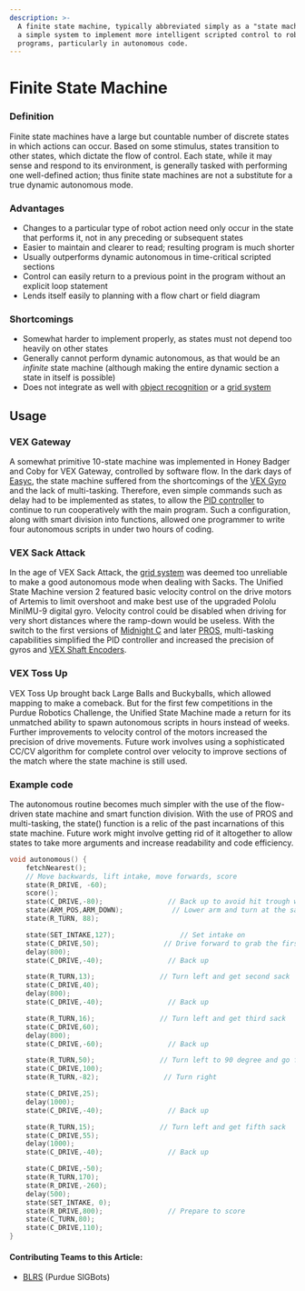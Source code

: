 ```yaml
---
description: >-
  A finite state machine, typically abbreviated simply as a "state machine", is
  a simple system to implement more intelligent scripted control to robot
  programs, particularly in autonomous code.
---
```


# Finite State Machine

### Definition

Finite state machines have a large but countable number of discrete states in which actions can occur. Based on some stimulus, states transition to other states, which dictate the flow of control. Each state, while it may sense and respond to its environment, is generally tasked with performing one well-defined action; thus finite state machines are not a substitute for a true dynamic autonomous mode.

### Advantages

* Changes to a particular type of robot action need only occur in the state that performs it, not in any preceding or subsequent states
* Easier to maintain and clearer to read; resulting program is much shorter
* Usually outperforms dynamic autonomous in time-critical scripted sections
* Control can easily return to a previous point in the program without an explicit loop statement
* Lends itself easily to planning with a flow chart or field diagram

### Shortcomings

* Somewhat harder to implement properly, as states must not depend too heavily on other states
* Generally cannot perform dynamic autonomous, as that would be an _infinite_ state machine \(although making the entire dynamic section a state in itself is possible\)
* Does not integrate as well with [object recognition](object-recognition/) or a [grid system](grid-system.md)

## Usage

### VEX Gateway

A somewhat primitive 10-state machine was implemented in Honey Badger and Coby for VEX Gateway, controlled by software flow. In the dark days of [Easyc](vex-programming-software/easyc.md), the state machine suffered from the shortcomings of the [VEX Gyro](../electronics/vex/vex-sensors/gyroscope.md) and the lack of multi-tasking. Therefore, even simple commands such as delay had to be implemented as states, to allow the [PID controller](https://phabricator.purduesigbots.com/w/pid_controller/) to continue to run cooperatively with the main program. Such a configuration, along with smart division into functions, allowed one programmer to write four autonomous scripts in under two hours of coding.

### VEX Sack Attack

In the age of VEX Sack Attack, the [grid system](grid-system.md) was deemed too unreliable to make a good autonomous mode when dealing with Sacks. The Unified State Machine version 2 featured basic velocity control on the drive motors of Artemis to limit overshoot and make best use of the upgraded Pololu MinIMU-9 digital gyro. Velocity control could be disabled when driving for very short distances where the ramp-down would be useless. With the switch to the first versions of [Midnight C](vex-programming-software/midnight-c.md) and later [PROS](vex-programming-software/pros/), multi-tasking capabilities simplified the PID controller and increased the precision of gyros and [VEX Shaft Encoders](../electronics/vex/vex-sensors/encoder.md).

### VEX Toss Up

VEX Toss Up brought back Large Balls and Buckyballs, which allowed mapping to make a comeback. But for the first few competitions in the Purdue Robotics Challenge, the Unified State Machine made a return for its unmatched ability to spawn autonomous scripts in hours instead of weeks. Further improvements to velocity control of the motors increased the precision of drive movements. Future work involves using a sophisticated CC/CV algorithm for complete control over velocity to improve sections of the match where the state machine is still used.

### Example code

The autonomous routine becomes much simpler with the use of the flow-driven state machine and smart function division. With the use of PROS and multi-tasking, the state\(\) function is a relic of the past incarnations of this state machine. Future work might involve getting rid of it altogether to allow states to take more arguments and increase readability and code efficiency.

```c
void autonomous() {
    fetchNearest();
    // Move backwards, lift intake, move forwards, score
    state(R_DRIVE, -60);
    score();
    state(C_DRIVE,-80);                // Back up to avoid hit trough when lowering arm
    state(ARM_POS,ARM_DOWN);            // Lower arm and turn at the same time
    state(R_TURN, 88);

    state(SET_INTAKE,127);                // Set intake on
    state(C_DRIVE,50);                // Drive forward to grab the first sack
    delay(800);
    state(C_DRIVE,-40);                // Back up

    state(R_TURN,13);                // Turn left and get second sack
    state(C_DRIVE,40);
    delay(800);
    state(C_DRIVE,-40);                // Back up

    state(R_TURN,16);                // Turn left and get third sack
    state(C_DRIVE,60);
    delay(800);
    state(C_DRIVE,-60);                // Back up

    state(R_TURN,50);                // Turn left to 90 degree and go forward
    state(C_DRIVE,100);
    state(R_TURN,-82);                // Turn right

    state(C_DRIVE,25);
    delay(1000);
    state(C_DRIVE,-40);                // Back up

    state(R_TURN,15);                // Turn left and get fifth sack
    state(C_DRIVE,55);
    delay(1000);
    state(C_DRIVE,-40);                // Back up

    state(C_DRIVE,-50);
    state(R_TURN,170);
    state(R_DRIVE,-260);
    delay(500);
    state(SET_INTAKE, 0);
    state(R_DRIVE,800);                // Prepare to score
    state(C_TURN,80);
    state(C_DRIVE,110);
}
```

#### Contributing Teams to this Article:

* [BLRS](https://purduesigbots.com/) \(Purdue SIGBots\)

